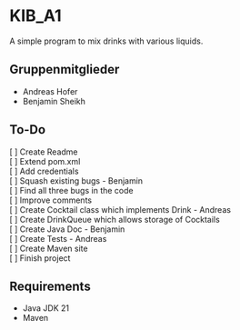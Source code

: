 # KIB_A1

A simple program to mix drinks with various liquids.

## Gruppenmitglieder

* Andreas Hofer
* Benjamin Sheikh

## To-Do

[ ] Create Readme  
[ ] Extend pom.xml  
  [ ] Add credentials  
[ ] Squash existing bugs - Benjamin  
  [ ] Find all three bugs in the code  
  [ ] Improve comments  
[ ] Create Cocktail class which implements Drink - Andreas  
[ ] Create DrinkQueue which allows storage of Cocktails  
[ ] Create Java Doc - Benjamin  
[ ] Create Tests - Andreas  
[ ] Create Maven site  
[ ] Finish project  

## Requirements

* Java JDK 21
* Maven

